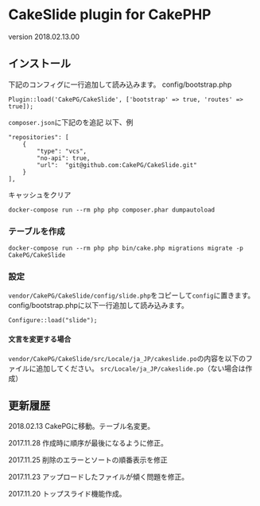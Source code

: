 # CakeSlide plugin for CakePHP

version 2018.02.13.00

## インストール

下記のコンフィグに一行追加して読み込みます。
config/bootstrap.php
```
Plugin::load('CakePG/CakeSlide', ['bootstrap' => true, 'routes' => true]);
```

`composer.json`に下記のを追記
以下、例
```
"repositories": [
    {
        "type": "vcs",
        "no-api": true,
        "url":  "git@github.com:CakePG/CakeSlide.git"
    }
],
```

キャッシュをクリア
```
docker-compose run --rm php php composer.phar dumpautoload
```

### テーブルを作成
```
docker-compose run --rm php php bin/cake.php migrations migrate -p CakePG/CakeSlide
```

### 設定

`vendor/CakePG/CakeSlide/config/slide.php`をコピーして`config`に置きます。
config/bootstrap.phpに以下一行追加して読み込みます。
```
Configure::load("slide");
```

#### 文言を変更する場合
`vendor/CakePG/CakeSlide/src/Locale/ja_JP/cakeslide.po`の内容を以下のファイルに追加してください。
`src/Locale/ja_JP/cakeslide.po`（ない場合は作成）

## 更新履歴

2018.02.13 CakePGに移動。テーブル名変更。

2017.11.28 作成時に順序が最後になるように修正。

2017.11.25 削除のエラーとソートの順番表示を修正

2017.11.23 アップロードしたファイルが傾く問題を修正。

2017.11.20 トップスライド機能作成。
